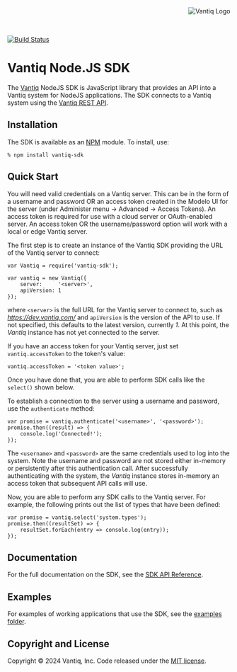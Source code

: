 <div style="height: 50px"><img style="float:right" alt="Vantiq Logo" src="http://vantiq.com/wp-content/themes/vantiq/assets/vantiq2019/header/vantiqlogo-blue-2x.png"/></div>

[![Build Status](https://travis-ci.org/Vantiq/vantiq-sdk-node.svg?branch=master)](https://travis-ci.org/Vantiq/vantiq-sdk-node)

# Vantiq Node.JS SDK

The [Vantiq](http://www.vantiq.com) NodeJS SDK is JavaScript library that provides an API into a Vantiq system for NodeJS applications.  The SDK connects to a Vantiq system using the [Vantiq REST API](https://dev.vantiq.com/docs/system/api/index.html).

## Installation

The SDK is available as an [NPM](https://www.npmjs.com/) module.  To install, use:

    % npm install vantiq-sdk

## Quick Start

You will need valid credentials on a Vantiq server.  This can be in the form of a username and password OR an access token created in the Modelo UI for the server (under Administer menu -> Advanced -> Access Tokens).  An access token is required for use with a cloud server or OAuth-enabled server.  An access token OR the username/password option will work with a local or edge Vantiq server.

The first step is to create an instance of the Vantiq SDK providing the URL of the Vantiq server to connect:

    var Vantiq = require('vantiq-sdk');
    
    var vantiq = new Vantiq({ 
        server:     '<server>',
        apiVersion: 1
    });

where `<server>` is the full URL for the Vantiq server to connect to, such as *https://dev.vantiq.com/* and `apiVersion` is the version of the API to use.  If not specified, this defaults to the latest version, currently *1*.  At this point, the *Vantiq* instance has not yet connected to the server.

If you have an access token for your Vantiq server, just set `vantiq.accessToken` to the token's value:

    vantiq.accessToken = '<token value>';

Once you have done that, you are able to perform SDK calls like the `select()` shown below.

To establish a connection to the server using a username and password, use the `authenticate` method:

    var promise = vantiq.authenticate('<username>', '<password>');
    promise.then((result) => {
        console.log('Connected!');
    });

The `<username>` and `<password>` are the same credentials used to log into the system.  Note the username and password are not stored either in-memory or persistently after this authentication call.  After successfully authenticating with the system, the *Vantiq* instance stores in-memory an access token that subsequent API calls will use.  

Now, you are able to perform any SDK calls to the Vantiq server.  For example, the following prints out the list of types that have been defined:

    var promise = vantiq.select('system.types');
    promise.then((resultSet) => {
        resultSet.forEach(entry => console.log(entry));
    });


## Documentation

For the full documentation on the SDK, see the [SDK API Reference](./docs/api.md).

## Examples

For examples of working applications that use the SDK, see the [examples folder](./examples/).

## Copyright and License

Copyright &copy; 2024 Vantiq, Inc.  Code released under the [MIT license](./LICENSE).

